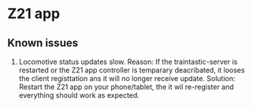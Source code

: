 # Z21 app






## Known issues
1. Locomotive status updates slow.
   Reason: If the traintastic-server is restarted or the Z21 app controller is temparary deacribated, it looses the client registtation ans it will no longer receive update.
   Solution: Restart the Z21 app on your phone/tablet, the it wil re-register and everything should work as expected.


